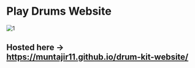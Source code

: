 # Play Drums Website

![1](https://github.com/Muntajir11/drum-kit-website/assets/91109805/3a81dd4a-05b9-4013-a66d-6a4f203864e1)


## Hosted here -> https://muntajir11.github.io/drum-kit-website/
